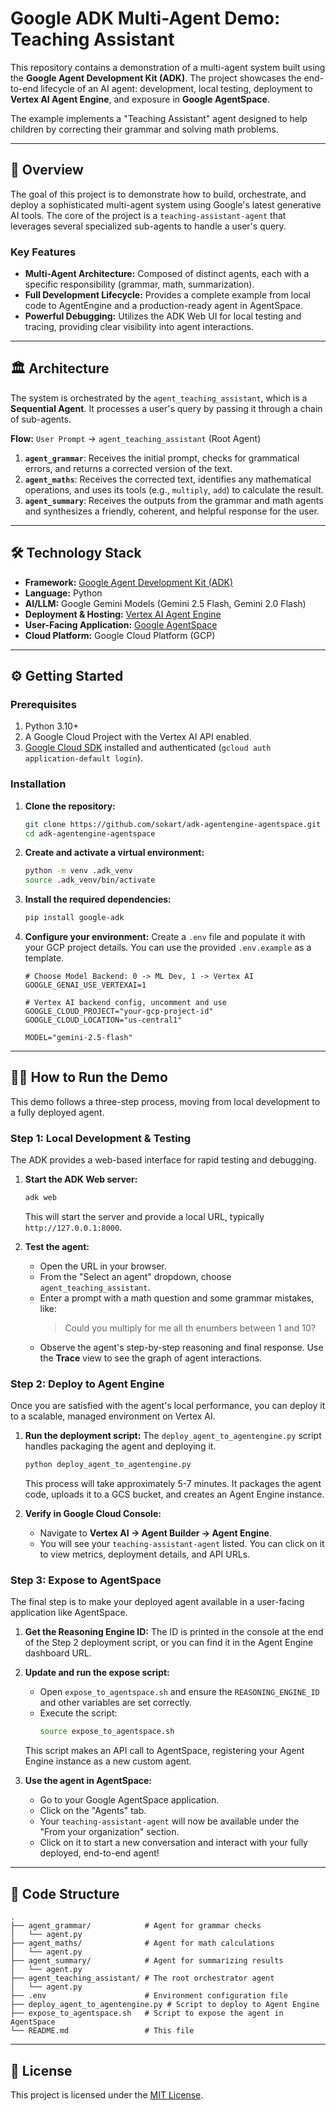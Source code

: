 # Google ADK Multi-Agent Demo: Teaching Assistant

This repository contains a demonstration of a multi-agent system built using the **Google Agent Development Kit (ADK)**. The project showcases the end-to-end lifecycle of an AI agent: development, local testing, deployment to **Vertex AI Agent Engine**, and exposure in **Google AgentSpace**.

The example implements a "Teaching Assistant" agent designed to help children by correcting their grammar and solving math problems.

<!-- **Watch the full video demo:**
[![Demo Video](https://img.youtube.com/vi/VIDEO_ID/0.jpg)](https://www.youtube.com/watch?v=VIDEO_ID)
*(Replace `VIDEO_ID` with the actual YouTube video ID)* -->

---

## 🚀 Overview

The goal of this project is to demonstrate how to build, orchestrate, and deploy a sophisticated multi-agent system using Google's latest generative AI tools. The core of the project is a `teaching-assistant-agent` that leverages several specialized sub-agents to handle a user's query.

### Key Features

- **Multi-Agent Architecture:** Composed of distinct agents, each with a specific responsibility (grammar, math, summarization).
- **Full Development Lifecycle:** Provides a complete example from local code to AgentEngine and a production-ready agent in AgentSpace.
- **Powerful Debugging:** Utilizes the ADK Web UI for local testing and tracing, providing clear visibility into agent interactions.

---

## 🏛️ Architecture

The system is orchestrated by the `agent_teaching_assistant`, which is a **Sequential Agent**. It processes a user's query by passing it through a chain of sub-agents.

**Flow:**
`User Prompt` -> `agent_teaching_assistant` (Root Agent)
1.  **`agent_grammar`**: Receives the initial prompt, checks for grammatical errors, and returns a corrected version of the text.
2.  **`agent_maths`**: Receives the corrected text, identifies any mathematical operations, and uses its tools (e.g., `multiply`, `add`) to calculate the result.
3.  **`agent_summary`**: Receives the outputs from the grammar and math agents and synthesizes a friendly, coherent, and helpful response for the user.


---

## 🛠️ Technology Stack

- **Framework:** [Google Agent Development Kit (ADK)](https://cloud.google.com/vertex-ai/docs/agent-builder/agents/adk/overview)
- **Language:** Python
- **AI/LLM:** Google Gemini Models (Gemini 2.5 Flash, Gemini 2.0 Flash)
- **Deployment & Hosting:** [Vertex AI Agent Engine](https://cloud.google.com/vertex-ai/docs/agent-builder/agent-engine/overview)
- **User-Facing Application:** [Google AgentSpace](https://blog.google/technology/ai/google-io-2024-gemini-agent-ai-assistant/)
- **Cloud Platform:** Google Cloud Platform (GCP)

---

## ⚙️ Getting Started

### Prerequisites

1.  Python 3.10+
2.  A Google Cloud Project with the Vertex AI API enabled.
3.  [Google Cloud SDK](https://cloud.google.com/sdk/docs/install) installed and authenticated (`gcloud auth application-default login`).

### Installation

1.  **Clone the repository:**
    ```bash
    git clone https://github.com/sokart/adk-agentengine-agentspace.git
    cd adk-agentengine-agentspace
    ```

2.  **Create and activate a virtual environment:**
    ```bash
    python -m venv .adk_venv
    source .adk_venv/bin/activate
    ```

3.  **Install the required dependencies:**
    ```bash
    pip install google-adk
    ```

4.  **Configure your environment:**
    Create a `.env` file and populate it with your GCP project details. You can use the provided `.env.example` as a template.
    ```env
    # Choose Model Backend: 0 -> ML Dev, 1 -> Vertex AI
    GOOGLE_GENAI_USE_VERTEXAI=1

    # Vertex AI backend config, uncomment and use
    GOOGLE_CLOUD_PROJECT="your-gcp-project-id"
    GOOGLE_CLOUD_LOCATION="us-central1"

    MODEL="gemini-2.5-flash"
    ```

---

## 🏃‍♀️ How to Run the Demo

This demo follows a three-step process, moving from local development to a fully deployed agent.

### Step 1: Local Development & Testing

The ADK provides a web-based interface for rapid testing and debugging.

1.  **Start the ADK Web server:**
    ```bash
    adk web
    ```
    This will start the server and provide a local URL, typically `http://127.0.0.1:8000`.

2.  **Test the agent:**
    - Open the URL in your browser.
    - From the "Select an agent" dropdown, choose `agent_teaching_assistant`.
    - Enter a prompt with a math question and some grammar mistakes, like:
      > Could you multiply for me all th enumbers between 1 and 10?
    - Observe the agent's step-by-step reasoning and final response. Use the **Trace** view to see the graph of agent interactions.


### Step 2: Deploy to Agent Engine

Once you are satisfied with the agent's local performance, you can deploy it to a scalable, managed environment on Vertex AI.

1.  **Run the deployment script:**
    The `deploy_agent_to_agentengine.py` script handles packaging the agent and deploying it.
    ```bash
    python deploy_agent_to_agentengine.py
    ```
    This process will take approximately 5-7 minutes. It packages the agent code, uploads it to a GCS bucket, and creates an Agent Engine instance.

2.  **Verify in Google Cloud Console:**
    - Navigate to **Vertex AI -> Agent Builder -> Agent Engine**.
    - You will see your `teaching-assistant-agent` listed. You can click on it to view metrics, deployment details, and API URLs.


### Step 3: Expose to AgentSpace

The final step is to make your deployed agent available in a user-facing application like AgentSpace.

1.  **Get the Reasoning Engine ID:**
    The ID is printed in the console at the end of the Step 2 deployment script, or you can find it in the Agent Engine dashboard URL.

2.  **Update and run the expose script:**
    - Open `expose_to_agentspace.sh` and ensure the `REASONING_ENGINE_ID` and other variables are set correctly.
    - Execute the script:
      ```bash
      source expose_to_agentspace.sh
      ```
    This script makes an API call to AgentSpace, registering your Agent Engine instance as a new custom agent.

3.  **Use the agent in AgentSpace:**
    - Go to your Google AgentSpace application.
    - Click on the "Agents" tab.
    - Your `teaching-assistant-agent` will now be available under the "From your organization" section.
    - Click on it to start a new conversation and interact with your fully deployed, end-to-end agent!

---

## 📂 Code Structure

```
.
├── agent_grammar/            # Agent for grammar checks
│   └── agent.py
├── agent_maths/              # Agent for math calculations
│   └── agent.py
├── agent_summary/            # Agent for summarizing results
│   └── agent.py
├── agent_teaching_assistant/ # The root orchestrator agent
│   └── agent.py
├── .env                      # Environment configuration file
├── deploy_agent_to_agentengine.py # Script to deploy to Agent Engine
├── expose_to_agentspace.sh   # Script to expose the agent in AgentSpace
└── README.md                 # This file
```

---

## 📄 License

This project is licensed under the [MIT License](LICENSE).